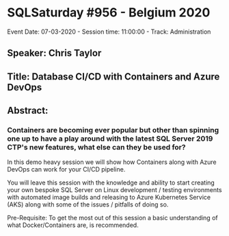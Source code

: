 # SQLSaturday #956 - Belgium 2020
Event Date: 07-03-2020 - Session time: 11:00:00 - Track: Administration
## Speaker: Chris Taylor
## Title: Database CI/CD with Containers and Azure DevOps
## Abstract:
### Containers are becoming ever popular but other than spinning one up to have a play around with the latest SQL Server 2019 CTP's new features, what else can they be used for?

In this demo heavy session we will show how Containers along with Azure DevOps can work for your CI/CD pipeline.

You will leave this session with the knowledge and ability to start creating your own bespoke SQL Server on Linux development / testing environments with automated image builds and releasing to Azure Kubernetes Service (AKS) along with some of the issues / pitfalls of doing so. 

Pre-Requisite:
To get the most out of this session a basic understanding of what Docker/Containers are, is recommended.
